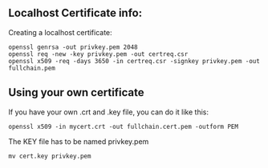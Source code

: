 ## Localhost Certificate info:


Creating a localhost certificate:

```
openssl genrsa -out privkey.pem 2048
openssl req -new -key privkey.pem -out certreq.csr
openssl x509 -req -days 3650 -in certreq.csr -signkey privkey.pem -out fullchain.pem
```

## Using your own certificate
If you have your own .crt and .key file, you can do it like this:
```
openssl x509 -in mycert.crt -out fullchain.cert.pem -outform PEM
```

The KEY file has to be named privkey.pem 
```
mv cert.key privkey.pem
```
